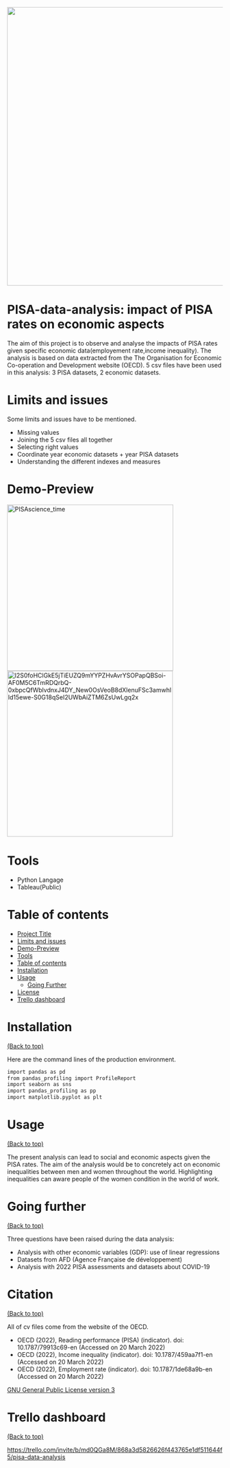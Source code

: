 


<img src="https://s1.qwant.com/thumbr/0x380/b/d/9fda7c3e2d33a8cf9a1c426f9fb39a5ddcc1db1c4c0b1eaee0bcb8c6dc7d78/EDUCATION-text.jpg?u=https%3A%2F%2Figowithigho.com%2Fwp-content%2Fuploads%2F2021%2F03%2FEDUCATION-text.jpg&q=0&b=1&p=0&a=0" width="1280" height="650">

# PISA-data-analysis: impact of PISA rates on economic aspects

<!-- Add buttons here -->

<!-- Describe your project in brief -->

The aim of this project is to observe and analyse the impacts of PISA rates given specific economic data(employement rate,income inequality). The analysis is based on data extracted from the The Organisation for Economic Co-operation and Development website (OECD).
5 csv files have been used in this analysis: 3 PISA datasets, 2 economic datasets.



<!-- The project title should be self explanotory and try not to make it a mouthful. (Although exceptions exist- **awesome-readme-writing-guide-for-open-source-projects** - would have been a cool name)

Add a cover/banner image for your README. **Why?** Because it easily **grabs people's attention** and it **looks cool**(*duh!obviously!*).

The best dimensions for the banner is **1280x650px**. You could also use this for social preview of your repo.

I personally use [**Canva**](https://www.canva.com/) for creating the banner images. All the basic stuff is **free**(*you won't need the pro version in most cases*).

There are endless badges that you could use in your projects. And they do depend on the project. Some of the ones that I commonly use in every projects are given below. 

I use [**Shields IO**](https://shields.io/) for making badges. It is a simple and easy to use tool that you can use for almost all your badge cravings. -->

<!-- Some badges that you could use -->

<!-- ![GitHub release (latest by date including pre-releases)](https://img.shields.io/github/v/release/navendu-pottekkat/awesome-readme?include_prereleases)
: This badge shows the version of the current release.

![GitHub last commit](https://img.shields.io/github/last-commit/navendu-pottekkat/awesome-readme)
: I think it is self-explanatory. This gives people an idea about how the project is being maintained.

![GitHub issues](https://img.shields.io/github/issues-raw/navendu-pottekkat/awesome-readme)
: This is a dynamic badge from [**Shields IO**](https://shields.io/) that tracks issues in your project and gets updated automatically. It gives the user an idea about the issues and they can just click the badge to view the issues.

![GitHub pull requests](https://img.shields.io/github/issues-pr/navendu-pottekkat/awesome-readme)
: This is also a dynamic badge that tracks pull requests. This notifies the maintainers of the project when a new pull request comes.

![GitHub All Releases](https://img.shields.io/github/downloads/navendu-pottekkat/awesome-readme/total): If you are not like me and your project gets a lot of downloads(*I envy you*) then you should have a badge that shows the number of downloads! This lets others know how **Awesome** your project is and is worth contributing to.

![GitHub](https://img.shields.io/github/license/navendu-pottekkat/awesome-readme)
: This shows what kind of open-source license your project uses. This is good idea as it lets people know how they can use your project for themselves.

![Tweet](https://img.shields.io/twitter/url?style=flat-square&logo=twitter&url=https%3A%2F%2Fnavendu.me%2Fnsfw-filter%2Findex.html): This is not essential but it is a cool way to let others know about your project! Clicking this button automatically opens twitter and writes a tweet about your project and link to it. All the user has to do is to click tweet. Isn't that neat? -->
# Limits and issues

Some limits and issues have to be mentioned.

- Missing values 
- Joining the 5 csv files all together
- Selecting right values 
- Coordinate year economic datasets + year PISA datasets 
- Understanding  the different indexes and measures


# Demo-Preview

<!-- Add a demo for your project -->


<!-- After you have written about your project, it is a good idea to have a demo/preview(**video/gif/screenshots** are good options) of your project so that people can know what to expect in your project. You could also add the demo in the previous section with the product description.

Here is a random GIF as a placeholder.

![Random GIF](https://media.giphy.com/media/ZVik7pBtu9dNS/giphy.gif) -->

<img width="388" alt="PISAscience_time" src="https://user-images.githubusercontent.com/82478538/158059636-253537c3-f01d-4deb-aa33-fa9646cd6f33.png"> <img width="387" alt="l2S0foHClGkE5jTiEUZQ9mYYPZHvAvrYSOPapQBSoi-AF0M5C6TmRDQrbQ-0xbpcQfWblvdnxJ4DY_New0OsVeoB8dXlenuFSc3amwhlId15ewe-S0G18qSeI2UWbAiZTM6ZsUwLgq2x" src="https://user-images.githubusercontent.com/82478538/158059759-686facba-dba2-4722-87de-7487eef0aa54.png">

# Tools

- Python Langage 
- Tableau(Public)

# Table of contents

<!-- After you have introduced your project, it is a good idea to add a **Table of contents** or **TOC** as **cool** people say it. This would make it easier for people to navigate through your README and find exactly what they are looking for.

Here is a sample TOC(*wow! such cool!*) that is actually the TOC for this README. -->

- [Project Title](#project-title)
- [Limits and issues](#limits-and-issues)
- [Demo-Preview](#demo-preview)
- [Tools](#tools)
- [Table of contents](#table-of-contents)
- [Installation](#installation)
- [Usage](#usage)
    - [Going Further](#going-further)
- [License](#license)
- [Trello dashboard](#trello-dashboard)

# Installation
[(Back to top)](#table-of-contents)

Here are the command lines of the production environment.

```sh
import pandas as pd
from pandas_profiling import ProfileReport
import seaborn as sns
import pandas_profiling as pp
import matplotlib.pyplot as plt
```

<!-- *You might have noticed the **Back to top** button(if not, please notice, it's right there!). This is a good idea because it makes your README **easy to navigate.*** 

The first one should be how to install(how to generally use your project or set-up for editing in their machine).

This should give the users a concrete idea with instructions on how they can use your project repo with all the steps.

Following this steps, **they should be able to run this in their device.**

A method I use is after completing the README, I go through the instructions from scratch and check if it is working. -->

<!-- Here is a sample instruction:

To use this project, first clone the repo on your device using the command below:

```git init```

```git clone https://github.com/navendu-pottekkat/nsfw-filter.git``` -->

# Usage
[(Back to top)](#table-of-contents)

The present analysis can lead to social and economic aspects given the PISA rates.
The aim of the analysis would be to concretely act on economic inequalities between men and women throughout the world.
Highlighting inequalities can aware people of the women condition in the world of work. 

<!-- This is optional and it is used to give the user info on how to use the project after installation. This could be added in the Installation section also. -->



# Going further
[(Back to top)](#table-of-contents)

Three questions have been raised during the data analysis:

- Analysis with other economic variables (GDP): use of linear regressions
- Datasets from AFD (Agence Française de développement)
- Analysis with 2022 PISA assessments and datasets about COVID-19

<!-- Your project is gaining traction and it is being used by thousands of people(***with this README there will be even more***). Now it would be a good time to look for people or organisations to sponsor your project. This could be because you are not generating any revenue from your project and you require money for keeping the project alive.

You could add how people can sponsor your project in this section. Add your patreon or GitHub sponsor link here for easy access.

A good idea is to also display the sponsors with their organisation logos or badges to show them your love!(*Someday I will get a sponsor and I can show my love*) -->


# Citation
[(Back to top)](#table-of-contents)

All of cv files come from the website of the OECD.

- OECD (2022), Reading performance (PISA) (indicator). doi: 10.1787/79913c69-en (Accessed on 20 March 2022)
- OECD (2022), Income inequality (indicator). doi: 10.1787/459aa7f1-en (Accessed on 20 March 2022)
- OECD (2022), Employment rate (indicator). doi: 10.1787/1de68a9b-en (Accessed on 20 March 2022)

<!-- Adding the license to README is a good practice so that people can easily refer to it.

Make sure you have added a LICENSE file in your project folder. **Shortcut:** Click add new file in your root of your repo in GitHub > Set file name to LICENSE > GitHub shows LICENSE templates > Choose the one that best suits your project!

I personally add the name of the license and provide a link to it like below. -->

[GNU General Public License version 3](https://opensource.org/licenses/GPL-3.0)

# Trello dashboard
[(Back to top)](#table-of-contents)

<!-- Let's also add a footer because I love footers and also you **can** use this to convey important info.

Let's make it an image because by now you have realised that multimedia in images == cool(*please notice the subtle programming joke). -->

https://trello.com/invite/b/md0QGa8M/868a3d5826626f443765e1df511644f5/pisa-data-analysis

<!-- Add the footer here -->

<!-- ![Footer](https://github.com/navendu-pottekkat/awesome-readme/blob/master/fooooooter.png) -->
